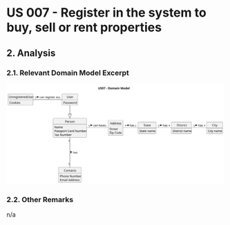 # US 007 - Register in the system to buy, sell or rent properties

## 2. Analysis

### 2.1. Relevant Domain Model Excerpt 

![Domain Model](svg/us07-domain-model.svg)

### 2.2. Other Remarks

n/a